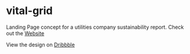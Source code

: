 # vital-grid

Landing Page concept for a utilities company sustainability report. Check out the [Website](https://vital-grid.netlify.app/)

View the design on [Dribbble](https://dribbble.com/shots/21761509-Landing-Page-Design-Sustainability-Report)

